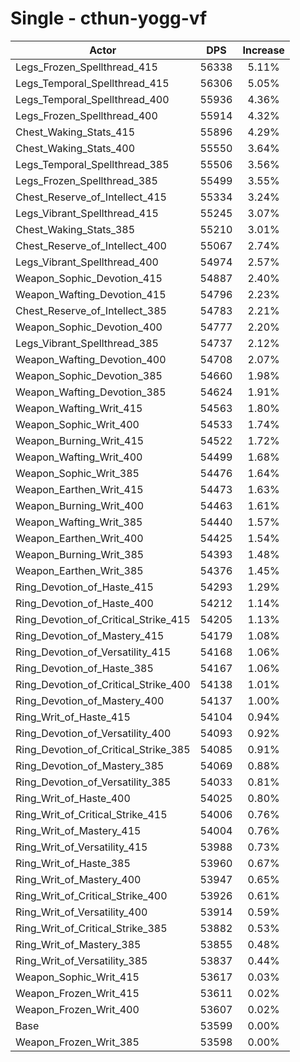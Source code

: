 # Single - cthun-yogg-vf
| Actor | DPS | Increase |
|---|:---:|:---:|
|Legs_Frozen_Spellthread_415|56338|5.11%|
|Legs_Temporal_Spellthread_415|56306|5.05%|
|Legs_Temporal_Spellthread_400|55936|4.36%|
|Legs_Frozen_Spellthread_400|55914|4.32%|
|Chest_Waking_Stats_415|55896|4.29%|
|Chest_Waking_Stats_400|55550|3.64%|
|Legs_Temporal_Spellthread_385|55506|3.56%|
|Legs_Frozen_Spellthread_385|55499|3.55%|
|Chest_Reserve_of_Intellect_415|55334|3.24%|
|Legs_Vibrant_Spellthread_415|55245|3.07%|
|Chest_Waking_Stats_385|55210|3.01%|
|Chest_Reserve_of_Intellect_400|55067|2.74%|
|Legs_Vibrant_Spellthread_400|54974|2.57%|
|Weapon_Sophic_Devotion_415|54887|2.40%|
|Weapon_Wafting_Devotion_415|54796|2.23%|
|Chest_Reserve_of_Intellect_385|54783|2.21%|
|Weapon_Sophic_Devotion_400|54777|2.20%|
|Legs_Vibrant_Spellthread_385|54737|2.12%|
|Weapon_Wafting_Devotion_400|54708|2.07%|
|Weapon_Sophic_Devotion_385|54660|1.98%|
|Weapon_Wafting_Devotion_385|54624|1.91%|
|Weapon_Wafting_Writ_415|54563|1.80%|
|Weapon_Sophic_Writ_400|54533|1.74%|
|Weapon_Burning_Writ_415|54522|1.72%|
|Weapon_Wafting_Writ_400|54499|1.68%|
|Weapon_Sophic_Writ_385|54476|1.64%|
|Weapon_Earthen_Writ_415|54473|1.63%|
|Weapon_Burning_Writ_400|54463|1.61%|
|Weapon_Wafting_Writ_385|54440|1.57%|
|Weapon_Earthen_Writ_400|54425|1.54%|
|Weapon_Burning_Writ_385|54393|1.48%|
|Weapon_Earthen_Writ_385|54376|1.45%|
|Ring_Devotion_of_Haste_415|54293|1.29%|
|Ring_Devotion_of_Haste_400|54212|1.14%|
|Ring_Devotion_of_Critical_Strike_415|54205|1.13%|
|Ring_Devotion_of_Mastery_415|54179|1.08%|
|Ring_Devotion_of_Versatility_415|54168|1.06%|
|Ring_Devotion_of_Haste_385|54167|1.06%|
|Ring_Devotion_of_Critical_Strike_400|54138|1.01%|
|Ring_Devotion_of_Mastery_400|54137|1.00%|
|Ring_Writ_of_Haste_415|54104|0.94%|
|Ring_Devotion_of_Versatility_400|54093|0.92%|
|Ring_Devotion_of_Critical_Strike_385|54085|0.91%|
|Ring_Devotion_of_Mastery_385|54069|0.88%|
|Ring_Devotion_of_Versatility_385|54033|0.81%|
|Ring_Writ_of_Haste_400|54025|0.80%|
|Ring_Writ_of_Critical_Strike_415|54006|0.76%|
|Ring_Writ_of_Mastery_415|54004|0.76%|
|Ring_Writ_of_Versatility_415|53988|0.73%|
|Ring_Writ_of_Haste_385|53960|0.67%|
|Ring_Writ_of_Mastery_400|53947|0.65%|
|Ring_Writ_of_Critical_Strike_400|53926|0.61%|
|Ring_Writ_of_Versatility_400|53914|0.59%|
|Ring_Writ_of_Critical_Strike_385|53882|0.53%|
|Ring_Writ_of_Mastery_385|53855|0.48%|
|Ring_Writ_of_Versatility_385|53837|0.44%|
|Weapon_Sophic_Writ_415|53617|0.03%|
|Weapon_Frozen_Writ_415|53611|0.02%|
|Weapon_Frozen_Writ_400|53607|0.02%|
|Base|53599|0.00%|
|Weapon_Frozen_Writ_385|53598|0.00%|
